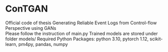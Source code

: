 # ConTGAN
Official code of thesis Generating Reliable Event Logs from Control-flow Perspective using GANs  
Please follow the instruction of main.py
Trained models are stored under folder models/
Required Python Packages: python 3.10, pytorch 1.12, scikit-learn, pm4py, pandas, numpy 
